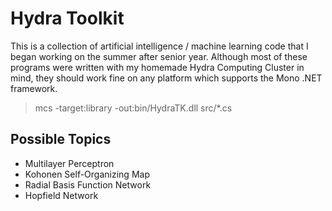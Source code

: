 # Hydra Toolkit
This is a collection of artificial intelligence / machine learning code that I began working on the summer after senior year. Although most of these programs were written with my homemade Hydra Computing Cluster in mind, they should work fine on any platform which supports the Mono .NET framework.

> mcs -target:library -out:bin/HydraTK.dll src/*.cs

## Possible Topics
 - Multilayer Perceptron
 - Kohonen Self-Organizing Map
 - Radial Basis Function Network
 - Hopfield Network
